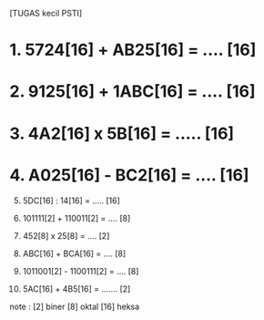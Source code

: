 [TUGAS  kecil PSTI]

# 1. 5724[16] + AB25[16] = .... [16]

# 2. 9125[16] + 1ABC[16] = .... [16]

# 3. 4A2[16] x 5B[16]       = ..... [16]

# 4. A025[16] - BC2[16]    = .... [16]

5. 5DC[16] : 14[16]        = ..... [16]

6. 101111[2] + 110011[2] = .... [8]

7. 452[8] x 25[8]            = .... [2]

8. ABC[16] + BCA[16]     = .... [8]

9. 1011001[2] - 1100111[2] = .... [8]

10. 5AC[16] + 4B5[16]    = ....... [2]

note :
[2] biner
[8] oktal
[16] heksa